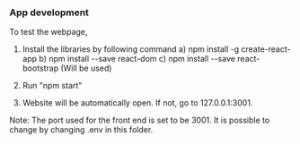 ### App development

To test the webpage,

1) Install the libraries by following command
    a) npm install -g create-react-app
    b) npm install --save react-dom
    c) npm install --save react-bootstrap (Will be used)

2) Run "npm start"
3) Website will be automatically open. If not, go to 127.0.0.1:3001.

Note: The port used for the front end is set to be 3001. It is possible to change by changing .env in this folder.

